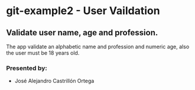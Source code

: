 # git-example2 - User Vaildation

## Validate user name, age and profession.

The app validate an alphabetic name and profession and numeric age, also the user must be 18 years old.

### Presented by:

* José Alejandro Castrillón Ortega